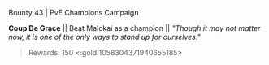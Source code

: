 Bounty 43 | PvE Champions Campaign

**Coup De Grace**
|| Beat Malokai as a champion ||
*"Though it may not matter now, it is one of the only ways to stand up for ourselves."*
> Rewards: 150 <:gold:1058304371940655185>